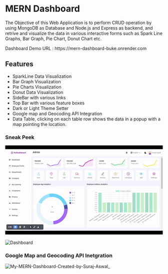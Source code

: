 <h1>MERN Dashboard</h1>
<p>The Objective of this Web Application is to perform CRUD operation by using MongoDB as Database and Node.js and Express as backend, and retrive and visualize the data in various interactive forms such as Spark Line Graphs, Bar Graph, Pie Chart, Donut Chart etc.</p>
Dashboard Demo URL : https://mern-dashboard-buke.onrender.com

<h2>Features</h2>
<ul>
  <li>SparkLine Data Visualization</li>
   <li>Bar Graph Visualization</li>
    <li>Pie Charts Visualization</li>
     <li>Donut Data Visualization</li>
      <li>SideBar with various links</li>
       <li>Top Bar with various feature boxes</li>
        <li>Dark or Light Theme Setter</li>
        <li>Google map and Geocoding API Integration</li>
         <li>Data Table, clicking on each table row shows the data in a popup with a map pointing the location. </li>
</ul>

<h3>Sneak Peek</h3>

![MERN Dashboard Demo](./MernDashboard_Demo.gif)

![Dashboard](https://user-images.githubusercontent.com/87890258/227876703-49fa0591-d651-46ee-bf35-9a807ce15912.png)

<h3>Google Map and Geocoding API Inetgration</h3>

![My-MERN-Dashboard-Created-by-Suraj-Aswal_](https://user-images.githubusercontent.com/87890258/227878503-ec02cde0-8374-4353-983d-bf08adefdcb7.png)
